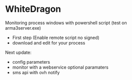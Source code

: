 # WhiteDragon
Monitoring process windows with powershell script (test on arma3server.exe)
- First step (Enable remote script no signed)
- download and edit for your process

Next update:
- config parameters
- monitor with a webservice optional paramaters
- sms api with ovh notify
